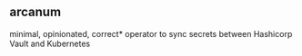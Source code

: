 ## arcanum

minimal, opinionated, correct* operator to sync secrets between Hashicorp Vault and Kubernetes
